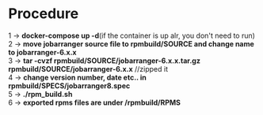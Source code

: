 # Procedure

1 -> **docker-compose up -d**(if the container is up alr, you don't need to run)<br/>
2 -> **move jobarranger source file to rpmbuild/SOURCE and change name to jobarranger-6.x.x**<br/>
3 -> **tar -cvzf rpmbuild/SOURCE/jobarranger-6.x.x.tar.gz rpmbuild/SOURCE/jobarranger-6.x.x** //zipped it<br/>
4 -> **change version number, date etc.. in rpmbuild/SPECS/jobarranger8.spec**<br/>
5 -> **./rpm_build.sh**<br/>
6 -> **exported rpms files are under /rpmbuild/RPMS**<br/>
